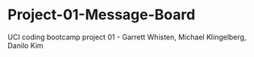 # Project-01-Message-Board
UCI coding bootcamp project 01 - Garrett Whisten, Michael Klingelberg, Danilo Kim
